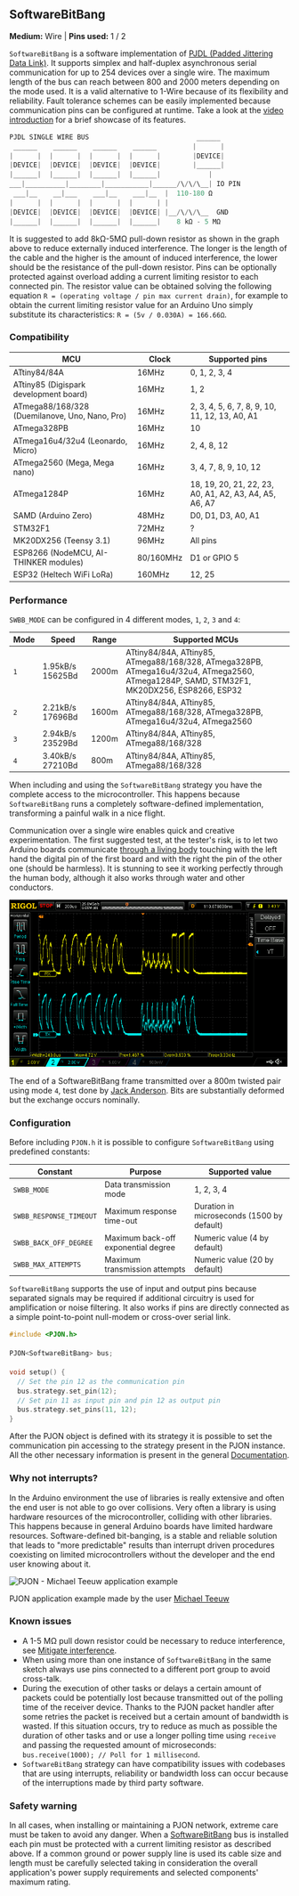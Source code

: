 ## SoftwareBitBang

**Medium:** Wire |
**Pins used:** 1 / 2

`SoftwareBitBang` is a software implementation of [PJDL (Padded Jittering Data Link)](/src/strategies/SoftwareBitBang/specification/PJDL-specification-v4.0.md). It supports simplex and half-duplex asynchronous serial communication for up to 254 devices over a single wire. The maximum length of the bus can reach between 800 and 2000 meters depending on the mode used. It is a valid alternative to 1-Wire because of its flexibility and reliability. Fault tolerance schemes can be easily implemented because communication pins can be configured at runtime. Take a look at the [video introduction](https://www.youtube.com/watch?v=GWlhKD5lz5w) for a brief showcase of its features.
```cpp
PJDL SINGLE WIRE BUS                           ______
 ______    ______    ______    ______         |      |
|      |  |      |  |      |  |      |        |DEVICE|
|DEVICE|  |DEVICE|  |DEVICE|  |DEVICE|        |______|
|______|  |______|  |______|  |______|            |
___|__________|________|___________|______/\/\/\__| IO PIN
 ___|__    __|___    ___|__    ___|__  |  110-180 Ω
|      |  |      |  |      |  |      | |  
|DEVICE|  |DEVICE|  |DEVICE|  |DEVICE| |__/\/\/\__  GND
|______|  |______|  |______|  |______|    8 kΩ - 5 MΩ    
```
It is suggested to add 8kΩ-5MΩ pull-down resistor as shown in the graph above to reduce externally induced interference. The longer is the length of the cable and the higher is the amount of induced interference, the lower should be the resistance of the pull-down resistor. Pins can be optionally protected against overload adding a current limiting resistor to each connected pin. The resistor value can be obtained solving the following equation `R = (operating voltage / pin max current drain)`, for example to obtain the current limiting resistor value for an Arduino Uno simply substitute its characteristics: `R = (5v / 0.030A) = 166.66Ω`.

### Compatibility
| MCU              | Clock | Supported pins   |
| ---------------- |------ | ---------------- |
| ATtiny84/84A | 16MHz | 0, 1, 2, 3, 4 |
| ATtiny85 (Digispark development board) | 16MHz | 1, 2 |
| ATmega88/168/328 (Duemilanove, Uno, Nano, Pro) | 16MHz | 2, 3, 4, 5, 6, 7, 8, 9, 10, 11, 12, 13, A0, A1 |
| ATmega328PB | 16MHz | 10 |
| ATmega16u4/32u4 (Leonardo, Micro) | 16MHz | 2, 4, 8, 12 |
| ATmega2560 (Mega, Mega nano) | 16MHz | 3, 4, 7, 8, 9, 10, 12 |
| ATmega1284P | 16MHz | 18, 19, 20, 21, 22, 23, A0, A1, A2, A3, A4, A5, A6, A7 |
| SAMD (Arduino Zero) | 48MHz | D0, D1, D3, A0, A1 |
| STM32F1 | 72MHz | ? |
| MK20DX256 (Teensy 3.1) | 96MHz | All pins |
| ESP8266 (NodeMCU, AI-THINKER modules) | 80/160MHz | D1 or GPIO 5 |
| ESP32 (Heltech WiFi LoRa) | 160MHz | 12, 25 |

### Performance
`SWBB_MODE` can be configured in 4 different modes, `1`, `2`, `3` and `4`:

| Mode | Speed | Range | Supported MCUs   |
| ---- | ----- |------ | ---------------- |
| `1`  | 1.95kB/s 15625Bd | 2000m | ATtiny84/84A, ATtiny85, ATmega88/168/328, ATmega328PB, ATmega16u4/32u4, ATmega2560, ATmega1284P, SAMD, STM32F1, MK20DX256, ESP8266, ESP32 |  
| `2`  | 2.21kB/s 17696Bd | 1600m | ATtiny84/84A, ATtiny85, ATmega88/168/328, ATmega328PB, ATmega16u4/32u4, ATmega2560 |
| `3`  | 2.94kB/s 23529Bd | 1200m | ATtiny84/84A, ATtiny85, ATmega88/168/328 |
| `4`  | 3.40kB/s 27210Bd |  800m | ATtiny84/84A, ATtiny85, ATmega88/168/328 |

When including and using the `SoftwareBitBang` strategy you have the complete access to the microcontroller. This happens because `SoftwareBitBang` runs a completely software-defined implementation, transforming a painful walk in a nice flight.

Communication over a single wire enables quick and creative experimentation. The first suggested test, at the tester's risk, is to let two Arduino boards communicate [through a living body](https://www.youtube.com/watch?v=caMit7nzJsM) touching with the left hand the digital pin of the first board and with the right the pin of the other one (should be harmless). It is stunning to see it working perfectly through the human body, although it also works through water and other conductors.

![PJDL communication over 2000m twisted pair](images/PJDL-2000m-mode4-twistedpair-8.2k-pulldown-60-series.png)

The end of a SoftwareBitBang frame transmitted over a 800m twisted pair using mode `4`, test done by [Jack Anderson](https://github.com/jdaandersj). Bits are substantially deformed but the exchange occurs nominally.

### Configuration
Before including `PJON.h` it is possible to configure `SoftwareBitBang` using predefined constants:

| Constant                | Purpose                             | Supported value                            |
| ----------------------- |------------------------------------ | ------------------------------------------ |
| `SWBB_MODE`             | Data transmission mode              | 1, 2, 3, 4                                 |
| `SWBB_RESPONSE_TIMEOUT` | Maximum response time-out           | Duration in microseconds (1500 by default) |
| `SWBB_BACK_OFF_DEGREE`  | Maximum back-off exponential degree | Numeric value (4 by default)               |
| `SWBB_MAX_ATTEMPTS`     | Maximum transmission attempts       | Numeric value (20 by default)              |

`SoftwareBitBang` supports the use of input and output pins because separated signals may be required if additional circuitry is used for amplification or noise filtering. It also works if pins are directly connected as a simple point-to-point null-modem or cross-over serial link.

```cpp  
#include <PJON.h>

PJON<SoftwareBitBang> bus;

void setup() {
  // Set the pin 12 as the communication pin
  bus.strategy.set_pin(12);
  // Set pin 11 as input pin and pin 12 as output pin
  bus.strategy.set_pins(11, 12);
}
```
After the PJON object is defined with its strategy it is possible to set the communication pin accessing to the strategy present in the PJON instance. All the other necessary information is present in the general [Documentation](/documentation).

### Why not interrupts?
In the Arduino environment the use of libraries is really extensive and often the end user is not able to go over collisions. Very often a library is using hardware resources of the microcontroller, colliding with other libraries. This happens because in general Arduino boards have limited hardware resources. Software-defined bit-banging, is a stable and reliable solution that leads to "more predictable" results than interrupt driven procedures coexisting on limited microcontrollers without the developer and the end user knowing about it.

![PJON - Michael Teeuw application example](http://33.media.tumblr.com/0065c3946a34191a2836c405224158c8/tumblr_inline_nvrbxkXo831s95p1z_500.gif)

PJON application example made by the user [Michael Teeuw](http://michaelteeuw.nl/post/130558526217/pjon-my-son)

### Known issues
- A 1-5 MΩ pull down resistor could be necessary to reduce interference, see [Mitigate interference](https://github.com/gioblu/PJON/wiki/Mitigate-interference).
- When using more than one instance of `SoftwareBitBang` in the same sketch always use pins connected to a different port group to avoid cross-talk.  
- During the execution of other tasks or delays a certain amount of packets could be potentially lost because transmitted out of the polling time of the receiver device. Thanks to the PJON packet handler after some retries the packet is received but a certain amount of bandwidth is wasted. If this situation occurs, try to reduce as much as possible the duration of other tasks and or use a longer polling time using `receive` and passing the requested amount of microseconds: `bus.receive(1000); // Poll for 1 millisecond`.
- `SoftwareBitBang` strategy can have compatibility issues with codebases that are using interrupts, reliability or bandwidth loss can occur because of the interruptions made by third party software.

### Safety warning
In all cases, when installing or maintaining a PJON network, extreme care must be taken to avoid any danger. When a [SoftwareBitBang](/src/strategies/SoftwareBitBang) bus is installed each pin must be protected with a current limiting resistor as described above. If a common ground or power supply line is used its cable size and length must be carefully selected taking in consideration the overall application's power supply requirements and selected components' maximum rating.
